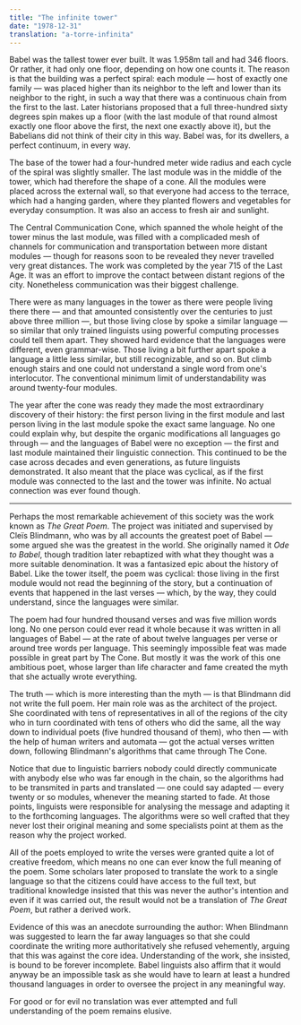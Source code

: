 ```yaml
---
title: "The infinite tower"
date: "1978-12-31"
translation: "a-torre-infinita"
---
```


Babel was the tallest tower ever built. It was 1.958m tall and had 346 floors. Or rather, it had only one floor, depending on how one counts it. The reason is that the building was a perfect spiral: each module — host of exactly one family — was placed higher than its neighbor to the left and lower than its neighbor to the right, in such a way that there was a continuous chain from the first to the last. Later historians proposed that a full three-hundred sixty degrees spin makes up a floor (with the last module of that round almost exactly one floor above the first, the next one exactly above it), but the Babelians did not think of their city in this way. Babel was, for its dwellers, a perfect continuum, in every way.

The base of the tower had a four-hundred meter wide radius and each cycle of the spiral was slightly smaller. The last module was in the middle of the tower, which had therefore the shape of a cone. All the modules were placed across the external wall, so that everyone had access to the terrace, which had a hanging garden, where they planted flowers and vegetables for everyday consumption. It was also an access to fresh air and sunlight.

The Central Communication Cone, which spanned the whole height of the tower minus the last module, was filled with a complicaded mesh of channels for communication and transportation between more distant modules — though for reasons soon to be revealed they never travelled very great distances. The work was completed by the year 715 of the Last Age. It was an effort to improve the contact between distant regions of the city. Nonetheless communication was their biggest challenge.

There were as many languages in the tower as there were people living there there — and that amounted consistently over the centuries to just above three million —, but those living close by spoke a similar language — so similar that only trained linguists using powerful computing processes could tell them apart. They showed hard evidence that the languages were different, even grammar-wise. Those living a bit further apart spoke a language a little less similar, but still recognizable, and so on. But climb enough stairs and one could not understand a single word from one's interlocutor. The conventional minimum limit of understandability was around twenty-four modules.

The year after the cone was ready they made the most extraordinary discovery of their history: the first person living in the first module and last person living in the last module spoke the exact same language. No one could explain why, but despite the organic modifications all languages go through — and the languages of Babel were no exception — the first and last module maintained their linguistic connection. This continued to be the case across decades and even generations, as future linguists demonstrated. It also meant that the place was cyclical, as if the first module was connected to the last and the tower was infinite. No actual connection was ever found though.

***

Perhaps the most remarkable achievement of this society was the work known as *The Great Poem*. The project was initiated and supervised by Cleïs Blindmann, who was by all accounts the greatest poet of Babel — some argued she was the greatest in the world. She originally named it *Ode to Babel*, though tradition later rebaptized with what they thought was a more suitable denomination. It was a fantasized epic about the history of Babel. Like the tower itself, the poem was cyclical: those living in the first module would not read the beginning of the story, but a continuation of events that happened in the last verses — which, by the way, they could understand, since the languages were similar.

The poem had four hundred thousand verses and was five million words long. No one person could ever read it whole because it was written in all languages of Babel — at the rate of about twelve languages per verse or around tree words per language. This seemingly impossible feat was made possible in great part by The Cone. But mostly it was the work of this one ambitious poet, whose larger than life character and fame created the myth that she actually wrote everything.

The truth — which is more interesting than the myth — is that Blindmann did not write the full poem. Her main role was as the architect of the project. She coordinated with tens of representatives in all of the regions of the city who in turn coordinated with tens of others who did the same, all the way down to individual poets (five hundred thousand of them), who then — with the help of human writers and automata — got the actual verses written down, following Blindmann's algorithms that came through The Cone.

Notice that due to linguistic barriers nobody could directly communicate with anybody else who was far enough in the chain, so the algorithms had to be transmited in parts and translated — one could say adapted — every twenty or so modules, whenever the meaning started to fade. At those points, linguists were responsible for analysing the message and adapting it to the forthcoming languages. The algorithms were so well crafted that they never lost their original meaning and some specialists point at them as the reason why the project worked.

All of the poets employed to write the verses were granted quite a lot of creative freedom, which means no one can ever know the full meaning of the poem. Some scholars later proposed to translate the work to a single language so that the citizens could have access to the full text, but traditional knowledge insisted that this was never the author's intention and even if it was carried out, the result would not be a translation of *The Great Poem*, but rather a derived work.

Evidence of this was an anecdote surrounding the author: When Blindmann was suggested to learn the far away languages so that she could coordinate the writing more authoritatively she refused vehemently, arguing that this was against the core idea. Understanding of the work, she insisted, is bound to be forever incomplete. Babel linguists also affirm that it would anyway be an impossible task as she would have to learn at least a hundred thousand languages in order to oversee the project in any meaningful way.

For good or for evil no translation was ever attempted and full understanding of the poem remains elusive.

